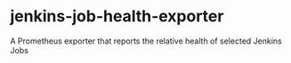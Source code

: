 # jenkins-job-health-exporter
A Prometheus exporter that reports the relative health of selected Jenkins Jobs
